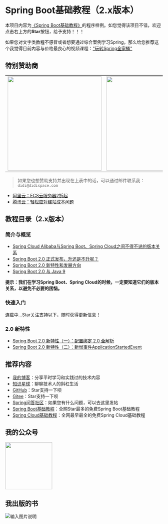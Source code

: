 # Spring Boot基础教程（2.x版本）

本项目内容为[《Spring Boot基础教程》](http://blog.didispace.com/Spring-Boot%E5%9F%BA%E7%A1%80%E6%95%99%E7%A8%8B/)的程序样例。如您觉得该项目不错，欢迎点击右上方的**Star**按钮，给予支持！！！<br>

如果您对文字类教程不感冒或者想要通过综合案例学习Spring，那么给您推荐这个我觉得目前内容与价格最良心的视频课程：["玩转Spring全家桶"](https://time.geekbang.org/course/intro/156?code=d1se%2F7ugeBEyuU%2FIYp1ynYzzGDAKYLFWk96zyObvTyU%3D&utm_term=zeusEN8Q0&utm_source=git&utm_medium=chengxuyuandd&utm_campaign=156-onsell&utm_content=ddboke)

## 特别赞助商

<table>
      <tbody>
        <tr>
          <td align="center" valign="middle">
            <a href="https://e.coding.net/?utm_source=zhaiyongchao&utm_medium=banner&utm_campaign=march2019" target="_blank">
              <img width="300" src="https://github.com/dyc87112/SpringBoot-Learning/blob/master/sponsor/git-springboot-sponsor-1-500X166.jpg?raw=true">
            </a>
          </td>
          <td align="center" valign="middle">
            <a href="https://promotion.aliyun.com/ntms/act/ambassador/sharetouser.html?userCode=wxfqkr0o&utm_source=wxfqkr0o" target="_blank">
              <img width="300" src="https://github.com/dyc87112/SpringBoot-Learning/blob/master/sponsor/git-springboot-sponsor-2-300x100.jpg?raw=true">
            </a>
          </td>     
        </tr>
      </tbody>
</table>

> 如果您也想赞助支持并出现在上表中的话，可以通过邮件联系我：`didi@didispace.com`

- [阿里云：ECS云服务器2折起](https://promotion.aliyun.com/ntms/act/ambassador/sharetouser.html?userCode=wxfqkr0o&utm_source=wxfqkr0o)
- [腾讯云：轻松应对建站成本问题](https://cloud.tencent.com/redirect.php?redirect=1027&cps_key=f6a8af1297bfac40b9d10ffa1270029a&from=console)

## 教程目录（2.x版本）

### 简介与概览

- [Spring Cloud Alibaba与Spring Boot、Spring Cloud之间不得不说的版本关系](http://blog.didispace.com/spring-cloud-alibaba-version/)
- [Spring Boot 2.0 正式发布，升还是不升呢？](http://blog.didispace.com/spring-boot-2-release/)
- [Spring Boot 2.0 新特性和发展方向](http://blog.didispace.com/Spring-Boot-2-0-%E6%96%B0%E7%89%B9%E6%80%A7%E5%92%8C%E5%8F%91%E5%B1%95%E6%96%B9%E5%90%91/)
- [Spring Boot 2.0 与 Java 9](http://blog.didispace.com/Spring-Boot-2.0%E4%B8%8EJava-9/)

**提示：我们在学习Spring Boot、Spring Cloud的时候，一定要知道它们的版本关系，以避免不必要的困恼。**

### 快速入门

连载中...Star关注支持以下，随时获得更新信息！


### 2.0 新特性

- [Spring Boot 2.0 新特性（一）：配置绑定 2.0 全解析](http://blog.didispace.com/Spring-Boot-2-0-feature-1-relaxed-binding-2/)
- [Spring Boot 2.0 新特性（二）：新增事件ApplicationStartedEvent](http://blog.didispace.com/Spring-Boot-2-0-feature-2-ApplicationStartedEvent/)

## 推荐内容

- [我的博客](http://blog.didispace.com)：分享平时学习和实践过的技术内容
- [知识星球](https://t.xiaomiquan.com/zfEiY3v)：聊聊技术人的斜杠生活
- [GitHub](https://github.com/dyc87112/SpringBoot-Learning)：Star支持一下呗
- [Gitee](https://gitee.com/didispace/SpringBoot-Learning)：Star支持一下呗
- [Spring问答社区](http://www.spring4all.com/)：如果您有什么问题，可以去这里发帖
- [Spring Boot基础教程](http://blog.didispace.com/Spring-Boot%E5%9F%BA%E7%A1%80%E6%95%99%E7%A8%8B/)：全网Star最多的免费Spring Boot基础教程
- [Spring Cloud基础教程](http://blog.didispace.com/Spring-Cloud%E5%9F%BA%E7%A1%80%E6%95%99%E7%A8%8B/)：全网最早最全的免费Spring Cloud基础教程

## 我的公众号

<img src="http://blog.didispace.com/css/images/weixin.jpg" style="width:150px;height:150px;" />

## 我出版的书

![输入图片说明](https://git.oschina.net/uploads/images/2017/0416/233656_dd3bce94_437188.png "在这里输入图片标题")
